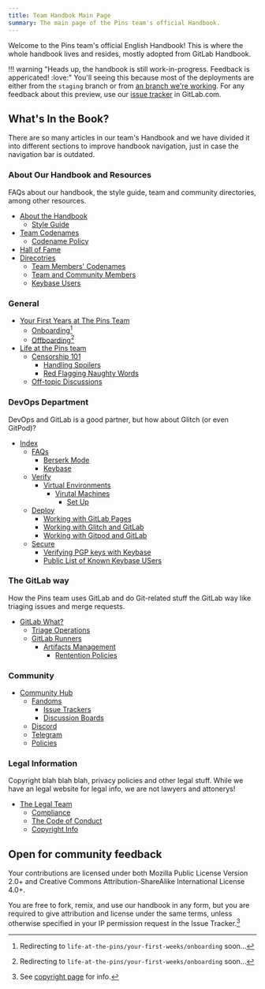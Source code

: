```yaml
---
title: Team Handbok Main Page
summary: The main page of the Pins team's official Handbook.
---
```


Welcome to the Pins team's official English Handbook! This is where the whole handbook lives and resides, mostly adopted from GitLab Handbook.

!!! warning "Heads up, the handbook is still work-in-progress. Feedback is appericated! :love:"
    You'll seeing this because most of the deployments are either from the `staging` branch or from
    [an branch we're working](https://gitlab.com/MadeByThePinsTeam-DevLabs/official-handbook/pipelines). For any feedback about this preview,
    use our [issue tracker](https://gitlab.com/MadeByThePinsTeam-DevLabs/official-handbook/issues) in GitLab.com.

## What's In the Book?
There are so many articles in our team's Handbook and we have divided it into different sections to improve handbook navigation, just in case the navigation bar is outdated.

### About Our Handbook and Resources
FAQs about our handbook, the style guide, team and community directories, among other resources.

* [About the Handbook](about)
    * [Style Guide](style-guides/handbook)
* [Team Codenames](codenames)
    * [Codename Policy](codenames#codename-policy)
* [Hall of Fame](hall-of-fame)
* [Direcotries](directory)
    * [Team Members' Codenames](directory/codenames)
    * [Team and Community Members](directory/team-members)
    * [Keybase Users](directory/keybase-users)

### General
* [Your First Years at The Pins Team](your-first-years)
    * [Onboarding](your-first-years/onboarding)[^1]
    * [Offboarding](your-first-years/offboarding)[^1]
* [Life at the Pins team](life-at-the-pins)
    * [Censorship 101](life-at-the-pins/censorship-101)
        * [Handling Spoilers](handbook/life-at-the-pins/censorship-101/handling-spoilers)
        * [Red Flagging Naughty Words](life-at-the-pins/censorship-101/red-flagging-naughty-words)
    * [Off-topic Discussions](life-at-the-pins/off-topic-and-shitposting)

### DevOps Department
DevOps and GitLab is a good partner, but how about Glitch (or even GitPod)?

* [Index](devops)
    * [FAQs](devops/faqs)
        * [Berserk Mode](devops/faqs/berserk-mode)
        * [Keybase](devops/faqs/keybase)
    * [Verify](devops/verify)
      * [Virtual Environments](devops/verify/virtual-env)
        * [Virutal Machines](devops/verify/virtual-env/virtual-machines)
          * [Set Up](devops/verify/virtual-env/virtual-machines/set-up)
    * [Deploy](devops/deploy)
        * [Working with GitLab Pages](devops/deploy/gl-pages)
        * [Working with Glitch and GitLab](devops/deploy/gitlab-and-glitch)
        * [Working with Gitpod and GitLab](devops/deploy/gitlab-and-gitpod)
    * [Secure](devops/secure)
        * [Verifying PGP keys with Keybase](devops/secure/verfying-keys-with-keybase)
        * [Public List of Known Keybase USers](devops/secure/members-with-keybase)

### The GitLab way
How the Pins team uses GitLab and do Git-related stuff the GitLab way like triaging issues and merge requests.

* [GitLab What?](the-gitlab-way#gitlab-what)
    * [Triage Operations](the-gitlab-way/triage-ops)
    * [GitLab Runners](the-gitlab-way/runners)
        * [Artifacts Management](the-gitlab-way/runners/artifacts-management)
            * [Rentention Policies](the-gitlab-way/runners/artifacts-management/retention)

### Community

* [Community Hub](community-hub)
    * [Fandoms](community-hub/fandoms)
        * [Issue Trackers](community-hub/fandoms/issue-trackers)
        * [Discussion Boards](community-hub/fandoms/discussion-boards)
    * [Discord](community-hub/discord)
    * [Telegram](community-hub/telegram)
    * [Policies](community-hub/policies)

### Legal Information
Copyright blah blah blah, privacy policies and other legal stuff. While we have an legal website for legal info, we are not lawyers and attonerys!

* [The Legal Team](legal)
    * [Compliance](legal/global-compliance)
    * [The Code of Conduct](about/code-of-conduct)
    * [Copyright Info](copyright)

## Open for community feedback
Your contributions are licensed under both Mozilla Public License Version 2.0+ and Creative Commons Attribution-ShareAlike International License 4.0+.

You are free to fork, remix, and use our handbook in any form, but you are required to give attribution and license under the same terms, unless otherwise specified in your IP permission request in the Issue Tracker.[^2]

[^1]: Redirecting to `life-at-the-pins/your-first-weeks/onboarding` soon...
[^2]: See [copyright page](copyright) for info.
[^3]: Redirecting to `life-at-the-pins/your-last-weeks/offboarding` soon...
